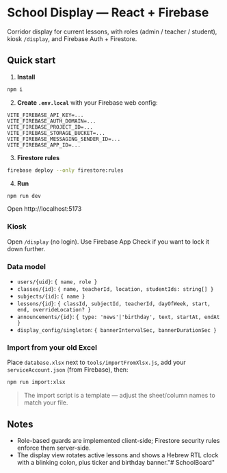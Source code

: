 # School Display — React + Firebase

Corridor display for current lessons, with roles (admin / teacher / student), kiosk `/display`, and Firebase Auth + Firestore.

## Quick start

1. **Install**

```bash
npm i
```

2. **Create `.env.local`** with your Firebase web config:

```
VITE_FIREBASE_API_KEY=...
VITE_FIREBASE_AUTH_DOMAIN=...
VITE_FIREBASE_PROJECT_ID=...
VITE_FIREBASE_STORAGE_BUCKET=...
VITE_FIREBASE_MESSAGING_SENDER_ID=...
VITE_FIREBASE_APP_ID=...
```

3. **Firestore rules**

```bash
firebase deploy --only firestore:rules
```

4. **Run**

```bash
npm run dev
```

Open http://localhost:5173

### Kiosk
Open `/display` (no login). Use Firebase App Check if you want to lock it down further.

### Data model
- `users/{uid}`: `{ name, role }`
- `classes/{id}`: `{ name, teacherId, location, studentIds: string[] }`
- `subjects/{id}`: `{ name }`
- `lessons/{id}`: `{ classId, subjectId, teacherId, dayOfWeek, start, end, overrideLocation? }`
- `announcements/{id}`: `{ type: 'news'|'birthday', text, startAt, endAt }`
- `display_config/singleton`: `{ bannerIntervalSec, bannerDurationSec }`

### Import from your old Excel
Place `database.xlsx` next to `tools/importFromXlsx.js`, add your `serviceAccount.json` (from Firebase), then:

```bash
npm run import:xlsx
```

> The import script is a template — adjust the sheet/column names to match your file.

## Notes
- Role-based guards are implemented client-side; Firestore security rules enforce them server-side.
- The display view rotates active lessons and shows a Hebrew RTL clock with a blinking colon, plus ticker and birthday banner."# SchoolBoard" 
